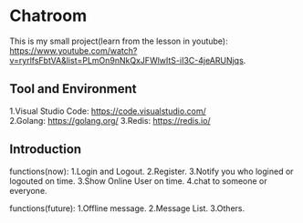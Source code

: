# Chatroom

This is my small project(learn from the lesson in youtube):
https://www.youtube.com/watch?v=ryrlfsFbtVA&list=PLmOn9nNkQxJFWlwItS-iI3C-4jeARUNjqs.

## Tool and Environment

1.Visual Studio Code: https://code.visualstudio.com/  
2.Golang: https://golang.org/
3.Redis: https://redis.io/

## Introduction

functions(now):
1.Login and Logout.
2.Register.
3.Notify you who logined or logouted on time. 
3.Show Online User on time.
4.chat to someone or everyone.

functions(future):
1.Offline message.
2.Message List.
3.Others.



